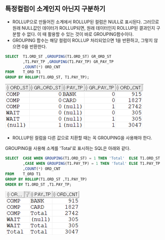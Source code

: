 ## 특정컬럼이 소계인지 아닌지 구분하기
- ROLLUP으로 만들어진 소계에서 ROLLUP된 컬럼은 NULL로 표시된다. 그러므로 원래 NULL값인 데이터가 ROLLUP되면, 원래 데이터인지 ROLLUP된 결과인지 구분할 수 없다. 이 때 활용할 수 있는 것이 바로 GROUPING함수이다.
- GROUPING 함수는 해당 컬럼이 ROLLUP 처리되었으면 1을 반환하고, 그렇지 않으면 0을 반환한다. 

```sql
SELECT  T1.ORD_ST ,GROUPING(T1.ORD_ST) GR_ORD_ST 
        ,T1.PAY_TP ,GROUPING(T1.PAY_TP) GR_PAY_TP
        ,COUNT(*) ORD_CNT
FROM    T_ORD T1
GROUP BY ROLLUP(T1.ORD_ST, T1.PAY_TP);
```
<img src="picture/그림67.png" height="30%" />

- ROLLUP된 컬럼을 다른 값으로 치환할 때는 꼭 GROUPING을 사용해야 한다.

GROUPING을 사용해 소계를 'Total'로 표시하는 SQL은 아래와 같다.

```sql
SELECT  CASE WHEN GROUPING(T1.ORD_ST) = 1 THEN 'Total'  ELSE T1.ORD_ST END ORD_ST
        ,CASE WHEN GROUPING(T1.PAY_TP) = 1 THEN 'Total' ELSE T1.PAY_TP END PAY_TP 
        ,COUNT(*) ORD_CNT
FROM    T_ORD T1
GROUP BY ROLLUP(T1.ORD_ST ,T1.PAY_TP)
ORDER BY T1.ORD_ST ,T1.PAY_TP;
```
<img src="picture/그림68.png" />
